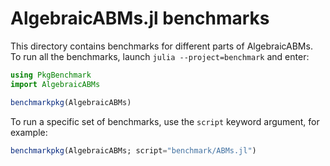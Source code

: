 # AlgebraicABMs.jl benchmarks

This directory contains benchmarks for different parts of AlgebraicABMs. To run all the
benchmarks, launch `julia --project=benchmark` and enter:

``` julia
using PkgBenchmark
import AlgebraicABMs

benchmarkpkg(AlgebraicABMs)
```

To run a specific set of benchmarks, use the `script` keyword argument, for
example:

``` julia
benchmarkpkg(AlgebraicABMs; script="benchmark/ABMs.jl")
```
